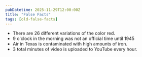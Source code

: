 ```yaml
---
pubDatetime: 2025-11-29T12:00:00Z
title: "False Facts"
tags: [old-false-facts]
---
```


- There are 26 different variations of the color red.
- 9 o'clock in the morning was not an official time until 1945
- Air in Texas is contaminated with high amounts of iron.
- 3 total minutes of video is uploaded to YouTube every hour.
